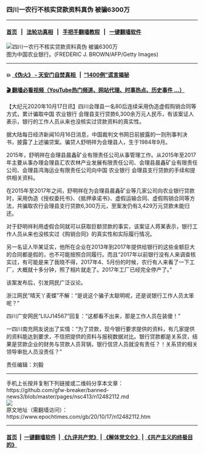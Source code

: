 ### 四川一农行不核实贷款资料真伪 被骗6300万
------------------------

#### [首页](https://github.com/gfw-breaker/banned-news3/blob/master/README.md) &nbsp;&nbsp;|&nbsp;&nbsp; [法轮功真相](https://github.com/begood0513/basic/blob/master/README.md)  &nbsp;&nbsp;|&nbsp;&nbsp; [手把手翻墙教程](https://github.com/gfw-breaker/guides/wiki)  &nbsp;&nbsp;|&nbsp;&nbsp; [一键翻墙软件](https://github.com/gfw-breaker/nogfw/blob/master/README.md)  



<div><img alt="四川一农行不核实贷款资料真伪 被骗6300万" class="attachment-djy_600_400 size-djy_600_400 wp-post-image" src="https://i.epochtimes.com/assets/uploads/2016/01/1601260651332039.jpg"/>
<div class="caption">
 图为中国农业银行。(FREDERIC J. BROWN/AFP/Getty Images)
</div></div><hr/>

#### 💥 [《伪火》 - 天安门自焚真相 ](http://158.247.195.190:10000/videos/blog/weihuo.html)&nbsp; |&nbsp; [“1400例”谎言揭秘  ](http://158.247.195.190:10000/videos/blog/jiexi1400.html)

#### [ 🎬  翻墙必看视频（YouTube热门频道、网站代理、时事热点、历史事件 ...）](https://github.com/gfw-breaker/links/blob/master/banned.md)

<div><p>
 【大纪元2020年10月17日讯】四川会理县一名80后连续采用伪造虚假购销合同等方式，累计骗取中国
 <ok href="https://www.epochtimes.com/gb/tag/%E5%86%9C%E4%B8%9A%E9%93%B6%E8%A1%8C.html">
  农业银行
 </ok>
 会理县支行贷款6,300余万元人民币，有该案证人表示，银行的工作人员从来也没核实过贷款资料的真实性。
</p>
<p>
 据大陆每日经济新闻10月16日消息，中国裁判文书网日前披露的一则刑事判决书，披露了上述骗贷案。骗贷人舒明祥为会理县人，生于1984年9月。
</p>
<p>
 2015年，舒明祥在会理县晨鑫矿业有限责任公司从事管理工作。从2015年至2017年主要从事办理会理县汇农农林产业发展有限责任公司、会理县晨鑫矿业有限责任公司、会理县鸿海运业有限责任公司向中国
 <ok href="https://www.epochtimes.com/gb/tag/%E5%86%9C%E4%B8%9A%E9%93%B6%E8%A1%8C.html">
  农业银行
 </ok>
 会理县支行贷款的手续和提供相关资料。
</p>
<p>
 在2015年至2017年之间，舒明祥在为会理县晨鑫矿业等几家公司向农业银行贷款时，采用伪造《授权委托书》、《抵押承诺书》、虚假运输合同、虚假购销合同等方法，共骗取农行会理县支行贷款6,300万元，至案发仍有3,429万元贷款未能归还。
</p>
<p>
 对于舒明祥利用虚假合同就可以获取巨额贷款的事实，该案证人蒋某表示，银行工作人员从来也没核实过《购销合同》的真实性和实际履行情况。
</p>
<p>
 另一名证人毕某证实，他所在企业在2013年到2017年提供给银行的这些金额巨大的合同都是假的，也不可能按照合同履行。而且“2017年以前银行没有人来调查核实过，有可能是来了我晓不得，2017年4、5月份的时候，农行有人来看了一下工厂，大概就十多分钟，照了相片就走了。2017年工厂已经完全停产了。”
</p>
<p>
 该案发布后，引发网民广泛议论。
</p>
<p>
 浙江网民“晴天丫麦蝶”不解：“是说这个骗子太聪明呢，还是说银行工作人员太笨呢？”
</p>
<p>
 四川广安网民“LIUJ14567”回复：“这都看不出来，那是工作人员在装傻！”
</p>
<p>
 一四川南充网友说出了实情：“为了贷款，现今银行要求提供的资料，有几家提供的资料能达到要求，不信把提供的资料与报税数据对比。银行贷款都是关系贷，结果是贷款企业的财务与贷款人员背锅，银行信贷人员就没有责任？！关系贷的相关领导审批人员没责任？”
</p>
<p>
 责任编辑：刘毅
</p>
</div>
<hr/>
手机上长按并复制下列链接或二维码分享本文章：<br/>
https://github.com/gfw-breaker/banned-news3/blob/master/pages/nsc413/n12482112.md <br/>
<a href='https://github.com/gfw-breaker/banned-news3/blob/master/pages/nsc413/n12482112.md'><img src='https://github.com/gfw-breaker/banned-news3/blob/master/pages/nsc413/n12482112.md.png'/></a> <br/>
原文地址（需翻墙访问）：https://www.epochtimes.com/gb/20/10/17/n12482112.htm


------------------------
#### [首页](https://github.com/gfw-breaker/banned-news3/blob/master/README.md) &nbsp;|&nbsp; [一键翻墙软件](https://github.com/gfw-breaker/nogfw/blob/master/README.md) &nbsp;| [《九评共产党》](https://github.com/gfw-breaker/9ping.md/blob/master/README.md#九评之一评共产党是什么) | [《解体党文化》](https://github.com/gfw-breaker/jtdwh.md/blob/master/README.md) | [《共产主义的终极目的》](https://github.com/gfw-breaker/gczydzjmd.md/blob/master/README.md)


<img src='http://gfw-breaker.win/banned-news3/pages/nsc413/n12482112.md' width='0px' height='0px'/>